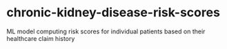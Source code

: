 # chronic-kidney-disease-risk-scores
ML model computing risk scores for individual patients based on their healthcare claim history

